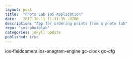 ```yaml
---
layout: post
title:  "Photo Lab IOS Application"
date:   2017-10-11 11:11:35 -0700
description: "App for ordering prints from a photo lab"
repo: "ios-photolab"
categories: jekyll update
published: true
---
```



ios-fieldcamera
ios-anagram-engine
gc-clock
gc-cfg

